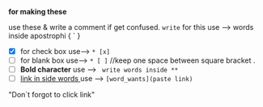 **for making these** 

use these & write a comment if get confused.
`write` for this  use --> words inside apostrophi { ` }

 * [x]  for check box use-->  `* [x]`
 * [ ]  for blank box use--> ` * [ ] ` //keep one space between square bracket .
 * [ ] **Bold character** use --> ` write words inside **`
 * [ ] [link in side words ](https://github.com/ru-cpu/github_file_symbols_code) use --> `[word_wants](paste link)`

"Don`t forgot to click link" 
